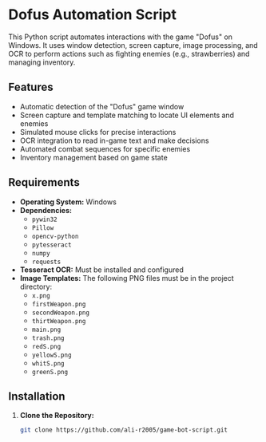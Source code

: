 # Dofus Automation Script

This Python script automates interactions with the game "Dofus" on Windows. It uses window detection, screen capture, image processing, and OCR to perform actions such as fighting enemies (e.g., strawberries) and managing inventory.

## Features

- Automatic detection of the "Dofus" game window
- Screen capture and template matching to locate UI elements and enemies
- Simulated mouse clicks for precise interactions
- OCR integration to read in-game text and make decisions
- Automated combat sequences for specific enemies
- Inventory management based on game state

## Requirements

- **Operating System:** Windows
- **Dependencies:**
  - `pywin32`
  - `Pillow`
  - `opencv-python`
  - `pytesseract`
  - `numpy`
  - `requests`
- **Tesseract OCR:** Must be installed and configured
- **Image Templates:** The following PNG files must be in the project directory:
  - `x.png`
  - `firstWeapon.png`
  - `secondWeapon.png`
  - `thirtWeapon.png`
  - `main.png`
  - `trash.png`
  - `redS.png`
  - `yellowS.png`
  - `whitS.png`
  - `greenS.png`

## Installation

1. **Clone the Repository:**
   ```bash
   git clone https://github.com/ali-r2005/game-bot-script.git